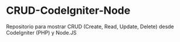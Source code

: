 # CRUD-CodeIgniter-Node
Repositorio para mostrar CRUD (Create, Read, Update, Delete) desde CodeIgniter (PHP) y Node.JS
